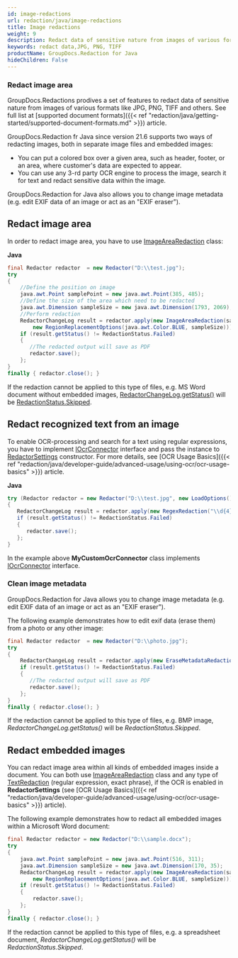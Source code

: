 ```yaml
---
id: image-redactions
url: redaction/java/image-redactions
title: Image redactions
weight: 9
description: Redact data of sensitive nature from images of various formats like JPG, PNG, TIFF and others.
keywords: redact data,JPG, PNG, TIFF
productName: GroupDocs.Redaction for Java
hideChildren: False
---
```

### Redact image area

GroupDocs.Redactions prodives a set of features to redact data of sensitive nature from images of various formats like JPG, PNG, TIFF and others. See full list at [supported document formats]({{< ref "redaction/java/getting-started/supported-document-formats.md" >}}) article.

GroupDocs.Redaction fr Java since version 21.6 supports two ways of redacting images, both in separate image files and embedded images:
*   You can put a colored box over a given area, such as header, footer, or an area, where customer's data are expected to appear.
*   You can use any 3-rd party OCR engine to process the image, search it for text and redact sensitive data within the image.   

GroupDocs.Redaction for Java also allows you to change image metadata (e.g. edit EXIF data of an image or act as an "EXIF eraser").

## Redact image area

In order to redact image area, you have to use [ImageAreaRedaction](https://apireference.groupdocs.com/redaction/java/com.groupdocs.redaction.redactions/ImageAreaRedaction) class:

**Java**

```java
final Redactor redactor  = new Redactor("D:\\test.jpg");
try 
{
    //Define the position on image
    java.awt.Point samplePoint = new java.awt.Point(385, 485);
    //Define the size of the area which need to be redacted
    java.awt.Dimension sampleSize = new java.awt.Dimension(1793, 2069);
    //Perform redaction
    RedactorChangeLog result = redactor.apply(new ImageAreaRedaction(samplePoint,
        new RegionReplacementOptions(java.awt.Color.BLUE, sampleSize)));
    if (result.getStatus() != RedactionStatus.Failed)
    {
       //The redacted output will save as PDF 
       redactor.save();
    };
}
finally { redactor.close(); }
```

If the redaction cannot be applied to this type of files, e.g. MS Word document without embedded images, [RedactorChangeLog.getStatus()](https://apireference.groupdocs.com/redaction/java/com.groupdocs.redaction/RedactorChangeLog#getStatus()) will be [RedactionStatus.Skipped](https://apireference.groupdocs.com/redaction/java/com.groupdocs.redaction/RedactionStatus).

## Redact recognized text from an image

To enable OCR-processing and search for a text using regular expressions, you have to implement [IOcrConnector](https://apireference.groupdocs.com/redaction/java/com.groupdocs.redaction.integration/IOcrConnector) interface and pass the instance to [RedactorSettings](https://apireference.groupdocs.com/redaction/java/com.groupdocs.redaction.options/RedactorSettings) constructor. For more details, see [OCR Usage Basics]({{< ref "redaction/java/developer-guide/advanced-usage/using-ocr/ocr-usage-basics" >}}) article.

**Java**

```Java
try (Redactor redactor = new Redactor("D:\\test.jpg", new LoadOptions(), new RedactorSettings(new MyCustomOcrConnector())))
{
   RedactorChangeLog result = redactor.apply(new RegexRedaction("\\d{4}", new ReplacementOptions(java.awt.Color.BLUE)));
   if (result.getStatus() != RedactionStatus.Failed)
   {
      redactor.save();
   };
}
```

In the example above **MyCustomOcrConnector** class implements [IOcrConnector](https://apireference.groupdocs.com/redaction/java/com.groupdocs.redaction.integration/IOcrConnector) interface.


### Clean image metadata

GroupDocs.Redaction for Java allows you to change image metadata (e.g. edit EXIF data of an image or act as an "EXIF eraser").

The following example demonstrates how to edit exif data (erase them) from a photo or any other image:



```java
final Redactor redactor  = new Redactor("D:\\photo.jpg");
try 
{
    RedactorChangeLog result = redactor.apply(new EraseMetadataRedaction(MetadataFilters.All));
    if (result.getStatus() != RedactionStatus.Failed)
    {
       //The redacted output will save as PDF 
       redactor.save();
    };
}
finally { redactor.close(); }
```

If the redaction cannot be applied to this type of files, e.g. BMP image, *RedactorChangeLog.getStatus()* will be *RedactionStatus.Skipped*.

## Redact embedded images

You can redact image area within all kinds of embedded images inside a document. You can both use [ImageAreaRedaction](https://apireference.groupdocs.com/redaction/java/com.groupdocs.redaction.redactions/ImageAreaRedaction) class and any type of [TextRedaction](https://apireference.groupdocs.com/redaction/java/com.groupdocs.redaction.redactions/TextRedaction) (regular expression, exact phrase), if the OCR is enabled in **RedactorSettings** (see [OCR Usage Basics]({{< ref "redaction/java/developer-guide/advanced-usage/using-ocr/ocr-usage-basics" >}}) article). 

The following example demonstrates how to redact all embedded images within a Microsoft Word document:

```java
final Redactor redactor = new Redactor("D:\\sample.docx");
try 
{
    java.awt.Point samplePoint = new java.awt.Point(516, 311);
    java.awt.Dimension sampleSize = new java.awt.Dimension(170, 35);
    RedactorChangeLog result = redactor.apply(new ImageAreaRedaction(samplePoint,
        new RegionReplacementOptions(java.awt.Color.BLUE, sampleSize)));
    if (result.getStatus() != RedactionStatus.Failed)
    {
        redactor.save();
    };
}
finally { redactor.close(); }
```

If the redaction cannot be applied to this type of files, e.g. a spreadsheet document, *RedactorChangeLog.getStatus()* will be *RedactionStatus.Skipped*.
